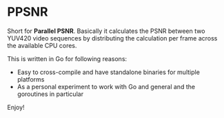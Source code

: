 # PPSNR
Short for **Parallel PSNR**. Basically it calculates the PSNR between two YUV420
video sequences by distributing the calculation per frame across the available
CPU cores.

This is written in Go for following reasons:
- Easy to cross-compile and have standalone binaries for multiple platforms
- As a personal experiment to work with Go and general and the goroutines in
particular

Enjoy!